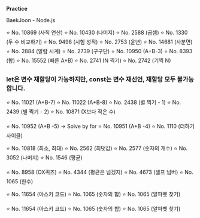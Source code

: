 **Practice**

BaekJoon - Node.js

⭐️ No. 10869 (사칙 연산) 
⭐️ No. 10430 (나머지) 
⭐️ No. 2588 (곱셈) 
⭐️ No. 1330 (두 수 비교하기)
⭐️ No. 9498 (시험 성적) 
⭐️ No. 2753 (윤년)
⭐️ No. 14681 (사분면)
⭐️ No. 2884 (알람 시계) 
⭐️ No. 2739 (구구단)
⭐️ No. 10950 (A+B-3)
⭐️ No. 8393 (합)
⭐️ No. 15552 (빠른 A+B)
⭐️ No. 2741 (N 찍기)
⭐️ No. 2742 (기찍 N)
### let은 변수 재할당이 가능하지만, const는 변수 재선언, 재할당 모두 불가능합니다.
⭐️ No. 11021 (A+B-7)
⭐️ No. 11022 (A+B-8)
⭐️ No. 2438 (별 찍기 - 1)
⭐️ No. 2439 (별 찍기 - 2)
⭐️ No. 10871 (X보다 작은 수)

⭐️ No. 10952 (A+B -5) -> Solve by for
⭐️ No. 10951 (A+B -4) 
⭐️ No. 1110 (더하기 사이클)

⭐️ No. 10818 (최소, 최대)
⭐️ No. 2562 (최댓값)
⭐️ No. 2577 (숫자의 개수)
⭐️ No. 3052 (나머지)
⭐️ No. 1546 (평균)

⭐️ No. 8958 (OX퀴즈)
⭐️ No. 4344 (평균은 넘겠지)
⭐️ No. 4673 (셀프 넘버)
⭐️ No. 1065 (한수)

⭐️ No. 11654 (아스키 코드)
⭐️ No. 1065 (숫자의 합)
⭐️ No. 1065 (알파벳 찾기)

⭐️ No. 11654 (아스키 코드)
⭐️ No. 1065 (숫자의 합)
⭐️ No. 1065 (알파벳 찾기)



